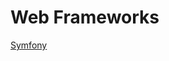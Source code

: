 # Web Frameworks

[Symfony](Web%20Frameworks%205a943a480dff42d8bc3c3f2d61fb3143/Symfony%2071289a32f1b844b0a7dbb8622a9e2e40.md)